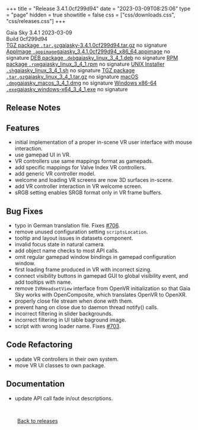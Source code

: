 +++
title = "Release 3.4.1.0cf299d94"
date = "2023-03-09T08:25:06"
type = "page"
hidden = true
showtitle = false
css = ["css/downloads.css", "css/releases.css"]
+++

<div class="download-container">
<div id="download-title">
<i class="gs-mdi-tag"></i>
Gaia Sky <span class="downloads-version">3.4.1</span> 
<time class="downloads-releasedate" datetime="2023-03-09T08:25:06" title="Published: 2023-03-09T08:25:06"><i class="gs-mdi-calendar"></i> 2023-03-09</time>
<div class="downloads-build">Build 0cf299d94</div></div>
<div class="download-section">
<a href="https://gaia.ari.uni-heidelberg.de/gaiasky/releases/3.4.1.0cf299d94/gaiasky-3.4.1.0cf299d94.tar.gz" class="download-button"><i class="gs-mdi-zip-box icon-button"></i> TGZ package <code>.tar.gz</code><span class="download-sub">gaiasky-3.4.1.0cf299d94.tar.gz</span></a>
<span class="signature">no signature</span>
<a href="https://gaia.ari.uni-heidelberg.de/gaiasky/releases/3.4.1.0cf299d94/gaiasky_3.4.1.0cf299d94_x86_64.appimage" class="download-button"><i class="gs-material-symbols-box icon-button"></i> AppImage <code>.appimage</code><span class="download-sub">gaiasky_3.4.1.0cf299d94_x86_64.appimage</span></a>
<span class="signature">no signature</span>
<a href="https://gaia.ari.uni-heidelberg.de/gaiasky/releases/3.4.1.0cf299d94/gaiasky_linux_3_4_1.deb" class="download-button"><i class="gs-mdi-debian icon-button"></i> DEB package <code>.deb</code><span class="download-sub">gaiasky_linux_3_4_1.deb</span></a>
<span class="signature">no signature</span>
<a href="https://gaia.ari.uni-heidelberg.de/gaiasky/releases/3.4.1.0cf299d94/gaiasky_linux_3_4_1.rpm" class="download-button"><i class="gs-mdi-fedora icon-button"></i> RPM package <code>.rpm</code><span class="download-sub">gaiasky_linux_3_4_1.rpm</span></a>
<span class="signature">no signature</span>
<a href="https://gaia.ari.uni-heidelberg.de/gaiasky/releases/3.4.1.0cf299d94/gaiasky_linux_3_4_1.sh" class="download-button"><i class="gs-token-unix icon-button"></i> UNIX Installer <code>.sh</code><span class="download-sub">gaiasky_linux_3_4_1.sh</span></a>
<span class="signature">no signature</span>
<a href="https://gaia.ari.uni-heidelberg.de/gaiasky/releases/3.4.1.0cf299d94/gaiasky_linux_3_4_1.tar.gz" class="download-button"><i class="gs-mdi-zip-box icon-button"></i> TGZ package <code>.tar.gz</code><span class="download-sub">gaiasky_linux_3_4_1.tar.gz</span></a>
<span class="signature">no signature</span>
<a href="https://gaia.ari.uni-heidelberg.de/gaiasky/releases/3.4.1.0cf299d94/gaiasky_macos_3_4_1.dmg" class="download-button"><i class="gs-fa6-brands-apple icon-button"></i> macOS <code>.dmg</code><span class="download-sub">gaiasky_macos_3_4_1.dmg</span></a>
<span class="signature">no signature</span>
<a href="https://gaia.ari.uni-heidelberg.de/gaiasky/releases/3.4.1.0cf299d94/gaiasky_windows-x64_3_4_1.exe" class="download-button"><i class="gs-fa6-brands-windows icon-button"></i> Windows x86-64 <code>.exe</code><span class="download-sub">gaiasky_windows-x64_3_4_1.exe</span></a>
<span class="signature">no signature</span>
</div>
</div>

<section class="release-notes">

# Release Notes


## Features

- initial implementation of a proper in-scene VR user interface with mouse interaction.
- use gamepad UI in VR.
- VR controllers use same mappings format as gamepads.
- add specific mappings for Valve Index VR controllers.
- add generic VR controller model.
- welcome and loading VR screens are now 3D surfaces in-scene.
- add VR controller interaction in VR welcome screen.
- sRGB setting enables SRGB format only in VR frame buffers.

## Bug Fixes

- typo in German translation file. Fixes [#706](https://codeberg.org/gaiasky/gaiasky/issues/706).
- remove unused configuration setting `scriptsLocation`.
- tooltip and layout issues in datasets component.
- invalid focus state in natural camera.
- add object name checks to most API calls.
- omit regular gamepad window bindings in gamepad configuration window.
- first loading frame produced in VR with incorrect sizing.
- connect visibility buttons in gamepad GUI to global visibility event, and add tooltips with name.
- remove `IVRHeadsetView` interface from OpenVR initialization so that Gaia Sky works with OpenComposite, which translates OpenVR to OpenXR.
- properly close file stream when done with them.
- prevent hang on close due to daemon thread notify() calls.
- incorrect filtering in slider backgrounds.
- incorrect filtering in UI table baground image.
- script with wrong loader name. Fixes [#703](https://codeberg.org/gaiasky/gaiasky/issues/703).

## Code Refactoring

- update VR controllers in their own system.
- move VR UI classes to own package.

## Documentation

- update API call fade in/out descriptions.
</section>


<p class="center-text" style="padding: 30px;"><a href="/downloads/releases"><i class="gs-mdi-arrow-left-bold-circle"></i> Back to releases</a>
</p>

